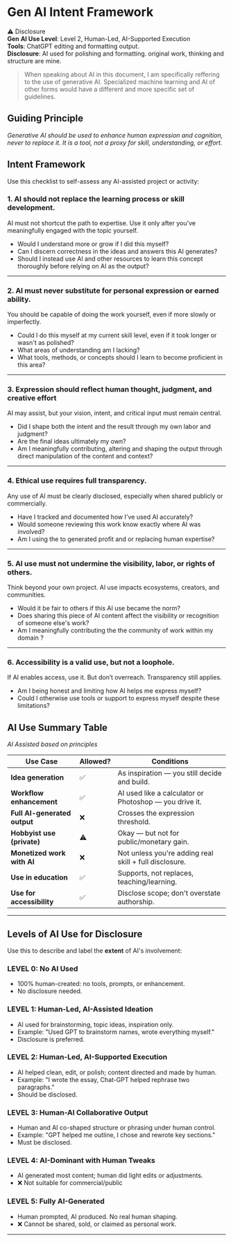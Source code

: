 # Gen AI Intent Framework
⚠️ Disclosure  
**Gen AI Use Level**: Level 2,  Human-Led, AI-Supported Execution  
**Tools**: ChatGPT editing and formatting output.  
**Disclosure**: AI used for polishing and formatting. original work, thinking and structure are mine.

>When speaking about AI in this document, I am specifically reffering to the use of generative AI. Specialized machine learning and AI of other forms would have a different and more specific set of guidelines. 

## Guiding Principle

*Generative AI should be used to enhance human expression and cognition, never to replace it. It is a tool, not a proxy for skill, understanding, or effort.*


## Intent Framework

Use this checklist to self-assess any AI-assisted project or activity:

### 1. AI should not replace the learning process or skill development.

AI must not shortcut the path to expertise. Use it only after you've meaningfully engaged with the topic yourself.

- Would I understand more or grow if I did this myself?  
- Can I discern correctness in the ideas and answers this AI generates?  
- Should I instead use AI and other resources to learn this concept thoroughly before relying on AI as the output?

---

### 2. AI must never substitute for personal expression or earned ability.

You should be capable of doing the work yourself, even if more slowly or imperfectly.

- Could I do this myself at my current skill level, even if it took longer or wasn't as polished?  
- What areas of understanding am I lacking?  
- What tools, methods, or concepts should I learn to become proficient in this area?

---

### 3. Expression should reflect human thought, judgment, and creative effort

AI may assist, but your vision, intent, and critical input must remain central.

- Did I shape both the intent and the result through my own labor and judgment?  
- Are the final ideas ultimately my own?
- Am I meaningfully contributing, altering and shaping the output through direct manipulation of the content and context?

---

### 4. Ethical use requires full transparency.

Any use of AI must be clearly disclosed, especially when shared publicly or commercially.

- Have I tracked and documented how I've used AI accurately?  
- Would someone reviewing this work know exactly where AI was involved?
- Am I using the to generated profit and or replacing human expertise?

---

### 5. AI use must not undermine the visibility, labor, or rights of others.

Think beyond your own project. AI use impacts ecosystems, creators, and communities.

- Would it be fair to others if this AI use became the norm?  
- Does sharing this piece of AI content affect the visibility or recognition of someone else's work?
- Am I meaningfully contributing the the community of work within my domain ?

---

### 6. Accessibility is a valid use, but not a loophole.

If AI enables access, use it. But don’t overreach. Transparency still applies.

- Am I being honest and limiting how AI helps me express myself?  
- Could I otherwise use tools or support to express myself despite these limitations?

## AI Use Summary Table
*AI Assisted based on principles*

| Use Case                             | Allowed? | Conditions                                                       |
|------------------------------------|----------|------------------------------------------------------------------|
| **Idea generation**                 | ✅       | As inspiration — you still decide and build.                     |
| **Workflow enhancement**            | ✅       | AI used like a calculator or Photoshop — you drive it.           |
| **Full AI-generated output**        | ❌       | Crosses the expression threshold.                                |
| **Hobbyist use (private)**          | ⚠️       | Okay — but not for public/monetary gain.                         |
| **Monetized work with AI**          | ❌       | Not unless you're adding real skill + full disclosure.           |
| **Use in education**                | ✅       | Supports, not replaces, teaching/learning.                       |
| **Use for accessibility**           | ✅       | Disclose scope; don't overstate authorship.                      |

---

## Levels of AI Use for Disclosure

Use this to describe and label the **extent** of AI's involvement:

### LEVEL 0: No AI Used
- 100% human-created: no tools, prompts, or enhancement.  
- No disclosure needed.

### LEVEL 1: Human-Led, AI-Assisted Ideation
- AI used for brainstorming, topic ideas, inspiration only.  
- Example: "Used GPT to brainstorm names, wrote everything myself."
- Disclosure is preferred.

### LEVEL 2: Human-Led, AI-Supported Execution
- AI helped clean, edit, or polish; content directed and made by human.  
- Example: "I wrote the essay, Chat-GPT helped rephrase two paragraphs."
- Should be disclosed.

### LEVEL 3: Human-AI Collaborative Output
- Human and AI co-shaped structure or phrasing under human control.  
- Example: "GPT helped me outline, I chose and rewrote key sections."  
- Must be disclosed.

### LEVEL 4: AI-Dominant with Human Tweaks
- AI generated most content; human did light edits or adjustments.  
- ❌ Not suitable for commercial/public

### LEVEL 5: Fully AI-Generated
- Human prompted, AI produced. No real human shaping.  
- ❌ Cannot be shared, sold, or claimed as personal work.

---






